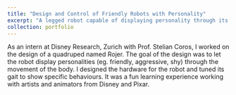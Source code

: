 ```yaml
---
title: "Design and Control of Friendly Robots with Personality"
excerpt: "A legged robot capable of displaying personality through its movement <br/><img src='/images/projectImages/Roger_500x300.png'> Sketch by Maurizio Nitti and Alessia Marra"
collection: portfolio
---
```


As an intern at Disney Research, Zurich with Prof. Stelian Coros, I worked on the design of a quadruped named Rojer. The goal of the design was to let the robot display personalities (eg. friendly, aggressive, shy) through the movement of the body. I designed the hardware for the robot and tuned its gait to show specific behaviours. It was a fun learning experience working with artists and animators from Disney and Pixar.